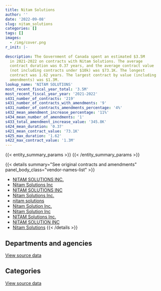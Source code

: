 ```yaml
---
title: Nitam Solutions
author: ''
date: '2022-09-08'
slug: nitam_solutions
categories: []
tags: []
images:
  - /img/cover.png
r_init: |-
  
description: The Government of Canada spent an estimated $3.5M
  in 2021-2022 on contracts with Nitam Solutions. The average
  contract duration was 0.37 years, and the average contract value
  (not including contracts under $10k) was $73.1K. The longest
  contract was 1.62 years. The largest contract by value (including
  amendments) was $1.3M.
lookup_name: 'NITAM SOLUTIONS'
most_recent_fiscal_year_total: '3.5M'
most_recent_fiscal_year_year: '2021-2022'
s431_number_of_contracts: '219'
s431_number_of_contracts_with_amendments: '9'
s431_number_of_contracts_amendments_percentage: '4%'
s432_mean_amendment_increase_percentage: '11%'
s434_mean_number_of_amendments: '1'
s433_total_amendment_increase_value: '345.8K'
s424_mean_duration: '0.37'
s421_mean_contract_value: '73.1K'
s425_max_duration: '1.62'
s422_max_contract_value: '1.3M'
---
```


<script src="/rmarkdown-libs/htmlwidgets/htmlwidgets.js"></script>
<link href="/rmarkdown-libs/datatables-css/datatables-crosstalk.css" rel="stylesheet" />
<script src="/rmarkdown-libs/datatables-binding/datatables.js"></script>
<script src="/rmarkdown-libs/jquery/jquery-3.6.0.min.js"></script>
<link href="/rmarkdown-libs/dt-core-bootstrap/css/dataTables.bootstrap.min.css" rel="stylesheet" />
<link href="/rmarkdown-libs/dt-core-bootstrap/css/dataTables.bootstrap.extra.css" rel="stylesheet" />
<script src="/rmarkdown-libs/dt-core-bootstrap/js/jquery.dataTables.min.js"></script>
<script src="/rmarkdown-libs/dt-core-bootstrap/js/dataTables.bootstrap.min.js"></script>
<link href="/rmarkdown-libs/crosstalk/css/crosstalk.min.css" rel="stylesheet" />
<script src="/rmarkdown-libs/crosstalk/js/crosstalk.min.js"></script>
<script src="/rmarkdown-libs/htmlwidgets/htmlwidgets.js"></script>
<link href="/rmarkdown-libs/datatables-css/datatables-crosstalk.css" rel="stylesheet" />
<script src="/rmarkdown-libs/datatables-binding/datatables.js"></script>
<script src="/rmarkdown-libs/jquery/jquery-3.6.0.min.js"></script>
<link href="/rmarkdown-libs/dt-core-bootstrap/css/dataTables.bootstrap.min.css" rel="stylesheet" />
<link href="/rmarkdown-libs/dt-core-bootstrap/css/dataTables.bootstrap.extra.css" rel="stylesheet" />
<script src="/rmarkdown-libs/dt-core-bootstrap/js/jquery.dataTables.min.js"></script>
<script src="/rmarkdown-libs/dt-core-bootstrap/js/dataTables.bootstrap.min.js"></script>
<link href="/rmarkdown-libs/crosstalk/css/crosstalk.min.css" rel="stylesheet" />
<script src="/rmarkdown-libs/crosstalk/js/crosstalk.min.js"></script>

{{< entity_summary_params >}}
{{< /entity_summary_params >}}

{{< details summary="See original contracts and amendments" panel_body_class="vendor-names-list" >}}
- [NITAM SOLUTIONS INC.](https://search.open.canada.ca/en/ct/?sort=contract_value_f%20desc&page=1&search_text=%22NITAM%20SOLUTIONS%20INC.%22)
- [Nitam Solutions Inc](https://search.open.canada.ca/en/ct/?sort=contract_value_f%20desc&page=1&search_text=%22Nitam%20Solutions%20Inc%22)
- [NITAM SOLUTIONS INC](https://search.open.canada.ca/en/ct/?sort=contract_value_f%20desc&page=1&search_text=%22NITAM%20SOLUTIONS%20INC%22)
- [Nitam Solutions Inc.](https://search.open.canada.ca/en/ct/?sort=contract_value_f%20desc&page=1&search_text=%22Nitam%20Solutions%20Inc.%22)
- [nitam solutions](https://search.open.canada.ca/en/ct/?sort=contract_value_f%20desc&page=1&search_text=%22nitam%20solutions%22)
- [Nitam Solution Inc.](https://search.open.canada.ca/en/ct/?sort=contract_value_f%20desc&page=1&search_text=%22Nitam%20Solution%20Inc.%22)
- [Nitam Solution Inc](https://search.open.canada.ca/en/ct/?sort=contract_value_f%20desc&page=1&search_text=%22Nitam%20Solution%20Inc%22)
- [NITAM Solutions Inc.](https://search.open.canada.ca/en/ct/?sort=contract_value_f%20desc&page=1&search_text=%22NITAM%20Solutions%20Inc.%22)
- [NITAM SOLUTION INC](https://search.open.canada.ca/en/ct/?sort=contract_value_f%20desc&page=1&search_text=%22NITAM%20SOLUTION%20INC%22)
- [Nitam Solutions](https://search.open.canada.ca/en/ct/?sort=contract_value_f%20desc&page=1&search_text=%22Nitam%20Solutions%22)
{{< /details >}}

## Departments and agencies

<div id="htmlwidget-1" style="width:100%;height:auto;" class="datatables html-widget"></div>
<script type="application/json" data-for="htmlwidget-1">{"x":{"style":"bootstrap","filter":"none","vertical":false,"data":[["<a href=\"/departments/aafc-aac/\">Agriculture and Agri-Food Canada<\/a>","<a href=\"/departments/aandc-aadnc/\">Crown-Indigenous Relations and Northern Affairs Canada<\/a>","<a href=\"/departments/cas-satj/\">Courts Administration Service<\/a>","<a href=\"/departments/cbsa-asfc/\">Canada Border Services Agency<\/a>","<a href=\"/departments/cgc-ccg/\">Canadian Grain Commission<\/a>","<a href=\"/departments/cic/\">Immigration, Refugees and Citizenship Canada<\/a>","<a href=\"/departments/cra-arc/\">Canada Revenue Agency<\/a>","<a href=\"/departments/crtc/\">Canadian Radio-television and Telecommunications Commission<\/a>","<a href=\"/departments/dfatd-maecd/\">Global Affairs Canada<\/a>","<a href=\"/departments/dfo-mpo/\">Fisheries and Oceans Canada<\/a>","<a href=\"/departments/dnd-mdn/\">National Defence<\/a>","<a href=\"/departments/elections/\">Elections Canada<\/a>","<a href=\"/departments/esdc-edsc/\">Employment and Social Development Canada<\/a>","<a href=\"/departments/feddevontario/\">Federal Economic Development Agency for Southern Ontario<\/a>","<a href=\"/departments/fin/\">Department of Finance Canada<\/a>","<a href=\"/departments/hc-sc/\">Health Canada<\/a>","<a href=\"/departments/ic/\">Innovation, Science and Economic Development Canada<\/a>","<a href=\"/departments/irb-cisr/\">Immigration and Refugee Board of Canada<\/a>","<a href=\"/departments/isc-sac/\">Indigenous Services Canada<\/a>","<a href=\"/departments/jus/\">Department of Justice Canada<\/a>","<a href=\"/departments/nrcan-rncan/\">Natural Resources Canada<\/a>","<a href=\"/departments/nserc-crsng/\">Natural Sciences and Engineering Research Council of Canada<\/a>","<a href=\"/departments/oag-bvg/\">Office of the Auditor General of Canada<\/a>","<a href=\"/departments/opc-cpvp/\">Office of the Privacy Commissioner of Canada<\/a>","<a href=\"/departments/osfi-bsif/\">Office of the Superintendent of Financial Institutions Canada<\/a>","<a href=\"/departments/pch/\">Canadian Heritage<\/a>","<a href=\"/departments/ps-sp/\">Public Safety Canada<\/a>","<a href=\"/departments/pwgsc-tpsgc/\">Public Services and Procurement Canada<\/a>","<a href=\"/departments/rcmp-grc/\">Royal Canadian Mounted Police<\/a>","<a href=\"/departments/ssc-spc/\">Shared Services Canada<\/a>","<a href=\"/departments/sshrc-crsh/\">Social Sciences and Humanities Research Council of Canada<\/a>","<a href=\"/departments/statcan/\">Statistics Canada<\/a>"],[null,148608.08,null,null,null,124677.71,null,null,310723.3,null,21899.4,18252.28,null,null,null,24896.16,99026.55,null,126802.04,null,null,25626.14,null,null,null,null,16442.44,676834.8,129501.86,null,null,null],[159877.42,126436.9,29505.31,null,20095.1,293415.14,6417,97832.12,409821.45,14342.53,13961.35,null,1617917.1,null,null,44290.47,117724.3,406493.77,null,73686.94,1030.72,427960.45,null,null,null,null,20553.06,950650.74,null,16104.76,187497.14,12973.98],[null,null,null,null,null,305061.23,29260.07,null,326836.15,53533.26,218.15,null,417300.8,null,null,28733.46,112881.92,24916.5,null,30877.23,56756.3,null,null,null,null,49582.14,null,836289.78,null,null,null,21863.56],[27268.85,null,25481.5,143970.81,null,48745.26,287070.5,null,175099.48,93606.93,105760.29,null,578734.24,48411.46,129006.45,25130.39,296123.09,null,null,22129.99,23260.3,null,40126.56,56001.75,128301.33,null,null,1122537.76,91473.69,null,null,34015.37]],"container":"<table class=\"table table-striped table-hover row-border order-column display\">\n  <thead>\n    <tr>\n      <th>Department<\/th>\n      <th>2018-2019<\/th>\n      <th>2019-2020<\/th>\n      <th>2020-2021<\/th>\n      <th>2021-2022<\/th>\n    <\/tr>\n  <\/thead>\n<\/table>","options":{"order":[[4,"desc"]],"pageLength":10,"autoWidth":true,"columnDefs":[{"targets":1,"render":"function(data, type, row, meta) {\n    return type !== 'display' ? data : DTWidget.formatCurrency(data, \"$\", 2, 3, \",\", \".\", true, null);\n  }"},{"targets":2,"render":"function(data, type, row, meta) {\n    return type !== 'display' ? data : DTWidget.formatCurrency(data, \"$\", 2, 3, \",\", \".\", true, null);\n  }"},{"targets":3,"render":"function(data, type, row, meta) {\n    return type !== 'display' ? data : DTWidget.formatCurrency(data, \"$\", 2, 3, \",\", \".\", true, null);\n  }"},{"targets":4,"render":"function(data, type, row, meta) {\n    return type !== 'display' ? data : DTWidget.formatCurrency(data, \"$\", 2, 3, \",\", \".\", true, null);\n  }"},{"width":"16%","targets":[1,2,3,4]},{"className":"dt-right","targets":[1,2,3,4]}],"orderClasses":false}},"evals":["options.columnDefs.0.render","options.columnDefs.1.render","options.columnDefs.2.render","options.columnDefs.3.render"],"jsHooks":[]}</script>
<p class="text-right">
<a href="https://github.com/GoC-Spending/contracts-data/tree/main/data/out/vendors/nitam_solutions/summary_by_fiscal_year_by_department.csv" class="source-data-link btn btn-link">View source data</a>
</p>

## Categories

<div id="htmlwidget-2" style="width:100%;height:auto;" class="datatables html-widget"></div>
<script type="application/json" data-for="htmlwidget-2">{"x":{"style":"bootstrap","filter":"none","vertical":false,"data":[["<a href=\"/categories/facilities_and_construction/\">Facilities and construction<\/a>","<a href=\"/categories/office_management/\">Office management<\/a>","<a href=\"/categories/defence/\">Defence<\/a>","<a href=\"/categories/professional_services/\">Professional services<\/a>"],[47307.45,1657696.98,null,18286.34],[140441.05,4908146.7,null,null],[null,2294110.54,null,null],[51315.54,3428183.39,22757.07,null]],"container":"<table class=\"table table-striped table-hover row-border order-column display\">\n  <thead>\n    <tr>\n      <th>Category<\/th>\n      <th>2018-2019<\/th>\n      <th>2019-2020<\/th>\n      <th>2020-2021<\/th>\n      <th>2021-2022<\/th>\n    <\/tr>\n  <\/thead>\n<\/table>","options":{"order":[[4,"desc"]],"dom":"t","pageLength":30,"autoWidth":true,"columnDefs":[{"targets":1,"render":"function(data, type, row, meta) {\n    return type !== 'display' ? data : DTWidget.formatCurrency(data, \"$\", 2, 3, \",\", \".\", true, null);\n  }"},{"targets":2,"render":"function(data, type, row, meta) {\n    return type !== 'display' ? data : DTWidget.formatCurrency(data, \"$\", 2, 3, \",\", \".\", true, null);\n  }"},{"targets":3,"render":"function(data, type, row, meta) {\n    return type !== 'display' ? data : DTWidget.formatCurrency(data, \"$\", 2, 3, \",\", \".\", true, null);\n  }"},{"targets":4,"render":"function(data, type, row, meta) {\n    return type !== 'display' ? data : DTWidget.formatCurrency(data, \"$\", 2, 3, \",\", \".\", true, null);\n  }"},{"width":"16%","targets":[1,2,3,4]},{"className":"dt-right","targets":[1,2,3,4]}],"orderClasses":false,"lengthMenu":[10,25,30,50,100]}},"evals":["options.columnDefs.0.render","options.columnDefs.1.render","options.columnDefs.2.render","options.columnDefs.3.render"],"jsHooks":[]}</script>
<p class="text-right">
<a href="https://github.com/GoC-Spending/contracts-data/tree/main/data/out/vendors/nitam_solutions/summary_by_fiscal_year_by_category.csv" class="source-data-link btn btn-link">View source data</a>
</p>
